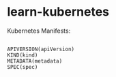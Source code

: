 # learn-kubernetes

Kubernetes Manifests:

```

APIVERSION(apiVersion)
KIND(kind)
METADATA(metadata)
SPEC(spec)
```

